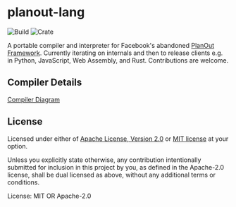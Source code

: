 # planout-lang

![Build](https://github.com/nkconnor/planout-rust/workflows/Rust/badge.svg)
![Crate](https://img.shields.io/badge/crates.io-json_macros%20=%20%220.1.3%22-brightgreen.svg)

A portable compiler and interpreter for Facebook's abandoned [PlanOut Framework](https://github.com/facebook/planout). Currently iterating on internals and then to release clients e.g. in Python, JavaScript, Web Assembly, and Rust. Contributions are welcome.

## Compiler Details

[Compiler Diagram](./compiler_diagram.png)

## License

Licensed under either of <a href="LICENSE-APACHE">Apache License, Version
2.0</a> or <a href="LICENSE-MIT">MIT license</a> at your option.

Unless you explicitly state otherwise, any contribution intentionally submitted
for inclusion in this project by you, as defined in the Apache-2.0 license, shall be
dual licensed as above, without any additional terms or conditions.

License: MIT OR Apache-2.0
